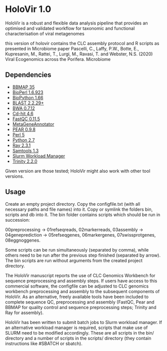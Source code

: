 # HoloVir 1.0 
HoloVir is a robust and flexible data analysis pipeline that provides an optimised and validated workflow for taxonomic and functional characterisation of viral metagenomes

this version of holovir contains the CLC assembly protocol and R scripts as presented in Microbiome paper Pascelli, C., Laffy, P.W., Botte, E., Kupresanin, M., Rattei, T., Lurgi, M., Ravasi, T. and Webster, N.S. (2020) Viral Ecogenomics across the Porifera. Microbiome

Dependencies
---
- [BBMAP 35](https://sourceforge.net/projects/bbmap/)  
- [BioPerl 1.6.923](http://bioperl.org)  
- [BioPython 1.66](http://biopython.org/)  
- [BLAST 2.2.29+](http://doi.org/10.1186/1471-2105-10-421)
- [BWA 0.7.12](http://doi.org/10.1093/bioinformatics/btp324)  
- [Cd-hit 4.6](http://doi.org/10.1093/bioinformatics/btl158)  
- [FastQC 0.11.5](http://www.bioinformatics.babraham.ac.uk/projects/fastqc/)  
- [MetaGeneAnnotator](http://dx.doi.org/10.1093%2Fdnares%2Fdsn027)  
- [PEAR 0.9.8](http://doi.org/10.1093/bioinformatics/btt593)  
- [Perl 5](https://www.perl.org)  
- [Python 2.7](https://www.python.org)  
- [Ray 2.3.1](http://dx.doi.org/doi:10.1186/gb-2012-13-12-r122)  
- [Samtools 1.3](http://doi.org/10.1093/bioinformatics/btp352)  
- [Slurm Workload Manager](http://slurm.schedmd.com/)  
- [Trinity 2.2.0](http://doi.org/10.1038/nprot.2013.084)  

Given version are those tested; HoloVir might also work with other tool versions.

Usage
---
Create an empty project directory. Copy the configfile.txt (with all necessary paths and file names) into it. Copy or symlink the folders bin, scripts and db into it.
The bin folder contains scripts which should be run in succession:

00preprocessing -> 01refseqreads, 02markerreads, 03assembly -> 04geneprediction -> 05refseqgenes, 06markergenes, 07swissprotgenes, 08eggnoggenes.

Some scripts can be run simultaneously (separated by comma), while others need to be run after the previous step finished (separated by arrow).
The bin scripts are run without arguments from the created project directory.

The HoloVir manuscript reports the use of CLC Genomics Workbench for sequence preprocessing and assembly steps.
If users have access to this commercial software, the configfile can be adjusted to CLC genomics workbench preprocessing and assembly to the subsequent components of HoloVir. As an alternative, freely available tools have been included to complete sequence QC, preprocessing and assembly (FastQC, Pear and BBMAP for quality control and sequence preprocessing steps; Trinity and Ray for assembly).  

HoloVir has been written to submit batch jobs to Slurm workload manager.
If an alternative workload manager is required, scripts that make use of SLURM need to be modified accordingly. These are all scripts in the bin/ directory and a number of scripts in the scripts/ directory (they contain instructions like #SBATCH or sbatch).  
